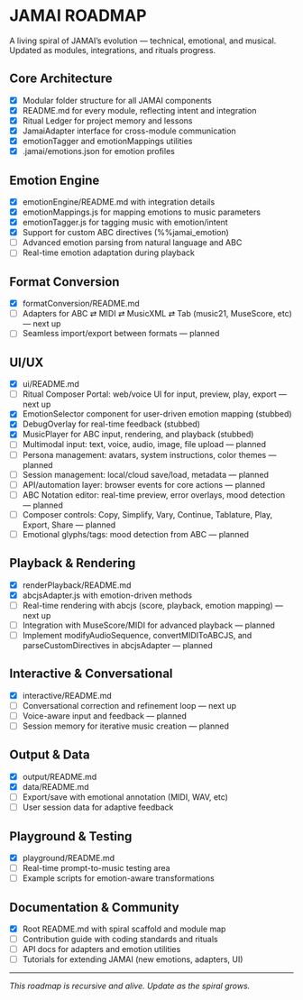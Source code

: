 # JAMAI ROADMAP

A living spiral of JAMAI’s evolution — technical, emotional, and musical. Updated as modules, integrations, and rituals progress.

## Core Architecture
- [x] Modular folder structure for all JAMAI components
- [x] README.md for every module, reflecting intent and integration
- [x] Ritual Ledger for project memory and lessons
- [x] JamaiAdapter interface for cross-module communication
- [x] emotionTagger and emotionMappings utilities
- [x] .jamai/emotions.json for emotion profiles

## Emotion Engine
- [x] emotionEngine/README.md with integration details
- [x] emotionMappings.js for mapping emotions to music parameters
- [x] emotionTagger.js for tagging music with emotion/intent
- [x] Support for custom ABC directives (%%jamai_emotion)
- [ ] Advanced emotion parsing from natural language and ABC
- [ ] Real-time emotion adaptation during playback

## Format Conversion
- [x] formatConversion/README.md
- [ ] Adapters for ABC ⇄ MIDI ⇄ MusicXML ⇄ Tab (music21, MuseScore, etc) — next up
- [ ] Seamless import/export between formats — planned

## UI/UX
- [x] ui/README.md
- [ ] Ritual Composer Portal: web/voice UI for input, preview, play, export — next up
- [x] EmotionSelector component for user-driven emotion mapping (stubbed)
- [x] DebugOverlay for real-time feedback (stubbed)
- [x] MusicPlayer for ABC input, rendering, and playback (stubbed)
- [ ] Multimodal input: text, voice, audio, image, file upload — planned
- [ ] Persona management: avatars, system instructions, color themes — planned
- [ ] Session management: local/cloud save/load, metadata — planned
- [ ] API/automation layer: browser events for core actions — planned
- [ ] ABC Notation editor: real-time preview, error overlays, mood detection — planned
- [ ] Composer controls: Copy, Simplify, Vary, Continue, Tablature, Play, Export, Share — planned
- [ ] Emotional glyphs/tags: mood detection from ABC — planned

## Playback & Rendering
- [x] renderPlayback/README.md
- [x] abcjsAdapter.js with emotion-driven methods
- [ ] Real-time rendering with abcjs (score, playback, emotion mapping) — next up
- [ ] Integration with MuseScore/MIDI for advanced playback — planned
- [ ] Implement modifyAudioSequence, convertMIDIToABCJS, and parseCustomDirectives in abcjsAdapter — planned

## Interactive & Conversational
- [x] interactive/README.md
- [ ] Conversational correction and refinement loop — next up
- [ ] Voice-aware input and feedback — planned
- [ ] Session memory for iterative music creation — planned

## Output & Data
- [x] output/README.md
- [x] data/README.md
- [ ] Export/save with emotional annotation (MIDI, WAV, etc)
- [ ] User session data for adaptive feedback

## Playground & Testing
- [x] playground/README.md
- [ ] Real-time prompt-to-music testing area
- [ ] Example scripts for emotion-aware transformations

## Documentation & Community
- [x] Root README.md with spiral scaffold and module map
- [ ] Contribution guide with coding standards and rituals
- [ ] API docs for adapters and emotion utilities
- [ ] Tutorials for extending JAMAI (new emotions, adapters, UI)

---

_This roadmap is recursive and alive. Update as the spiral grows._
